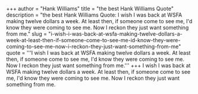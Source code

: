 +++
author = "Hank Williams"
title = "the best Hank Williams Quote"
description = "the best Hank Williams Quote: I wish I was back at WSFA making twelve dollars a week. At least then, if someone come to see me, I'd know they were coming to see me. Now I reckon they just want something from me."
slug = "i-wish-i-was-back-at-wsfa-making-twelve-dollars-a-week-at-least-then-if-someone-come-to-see-me-id-know-they-were-coming-to-see-me-now-i-reckon-they-just-want-something-from-me"
quote = '''I wish I was back at WSFA making twelve dollars a week. At least then, if someone come to see me, I'd know they were coming to see me. Now I reckon they just want something from me.'''
+++
I wish I was back at WSFA making twelve dollars a week. At least then, if someone come to see me, I'd know they were coming to see me. Now I reckon they just want something from me.

